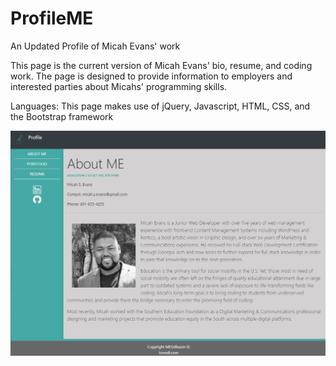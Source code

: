 # ProfileME
An Updated Profile of Micah Evans' work

This page is the current version of Micah Evans' bio, resume, and coding work. The page is designed to provide information to employers and interested parties about Micahs' programming skills.

Languages: 
This page makes use of jQuery, Javascript, HTML, CSS, and the Bootstrap framework

![Bio Page](https://github.com/MESellassie/ProfileME/blob/master/assets/bio-page-preview.JPG?raw=true)


